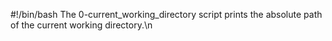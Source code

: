 #!/bin/bash
The 0-current_working_directory script prints the absolute path of the current working directory.\n
